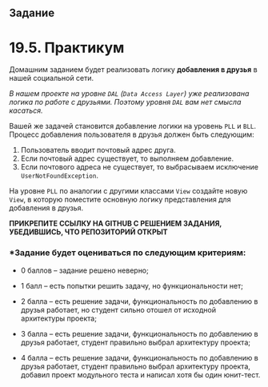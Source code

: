 ## Задание

# 19.5. Практикум

Домашним заданием будет реализовать логику **добавления в друзья** в нашей социальной сети.

_В нашем проекте на уровне `DAL` (`Data Access Layer`) уже реализована логика по работе с друзьями. Поэтому уровня `DAL` вам нет смысла касаться._

Вашей же задачей становится добавление логики на уровень `PLL` и `BLL`. Процесс добавления пользователя в друзья должен быть следующим:

1. Пользователь вводит почтовый адрес друга.
2. Если почтовый адрес существует, то выполняем добавление.
3. Если почтового адреса не существует, то выбрасываем исключение `UserNotFoundException`.

На уровне `PLL` по аналогии с другими классами `View` создайте новую `View`, в которую поместите основную логику представления для добавления в друзья.

**ПРИКРЕПИТЕ ССЫЛКУ НА GITHUB С РЕШЕНИЕМ ЗАДАНИЯ, УБЕДИВШИСЬ, ЧТО РЕПОЗИТОРИЙ ОТКРЫТ**

### \*Задание будет оцениваться по следующим критериям:

- 0 баллов – задание решено неверно;

- 1 балл – есть попытки решить задачу, но функциональности нет;

- 2 балла – есть решение задачи, функциональность по добавлению в друзья работает, но студент сильно отошел от исходной архитектуры проекта;

- 3 балла – есть решение задачи, функциональность по добавлению в друзья работает, студент правильно выбрал архитектуру проекта;

- 4 балла – есть решение задачи, функциональность по добавлению в друзья работает, студент правильно выбрал архитектуру проекта, добавил проект модульного теста и написал хотя бы один юнит-тест.
